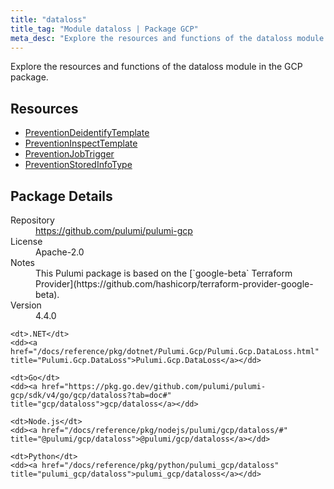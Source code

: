 ```yaml
---
title: "dataloss"
title_tag: "Module dataloss | Package GCP"
meta_desc: "Explore the resources and functions of the dataloss module in the GCP package."
---
```


<!-- WARNING: this file was generated by Pulumi Docs Generator. -->
<!-- Do not edit by hand unless you're certain you know what you are doing! -->

Explore the resources and functions of the dataloss module in the GCP package.

<h2 id="resources">Resources</h2>
<ul class="api">
    <li><a href="preventiondeidentifytemplate" title="PreventionDeidentifyTemplate"><span class="symbol resource"></span>PreventionDeidentifyTemplate</a></li>
    <li><a href="preventioninspecttemplate" title="PreventionInspectTemplate"><span class="symbol resource"></span>PreventionInspectTemplate</a></li>
    <li><a href="preventionjobtrigger" title="PreventionJobTrigger"><span class="symbol resource"></span>PreventionJobTrigger</a></li>
    <li><a href="preventionstoredinfotype" title="PreventionStoredInfoType"><span class="symbol resource"></span>PreventionStoredInfoType</a></li>
</ul>

<h2 id="package-details">Package Details</h2>
<dl class="package-details">
	<dt>Repository</dt>
	<dd><a href="https://github.com/pulumi/pulumi-gcp">https://github.com/pulumi/pulumi-gcp</a></dd>
	<dt>License</dt>
	<dd>Apache-2.0</dd>
	<dt>Notes</dt>
	<dd>This Pulumi package is based on the [`google-beta` Terraform Provider](https://github.com/hashicorp/terraform-provider-google-beta).</dd>
	<dt>Version</dt>
	<dd>4.4.0</dd>
</dl>



<dl class="tabular">

    <dt>.NET</dt>
    <dd><a href="/docs/reference/pkg/dotnet/Pulumi.Gcp/Pulumi.Gcp.DataLoss.html" title="Pulumi.Gcp.DataLoss">Pulumi.Gcp.DataLoss</a></dd>

    <dt>Go</dt>
    <dd><a href="https://pkg.go.dev/github.com/pulumi/pulumi-gcp/sdk/v4/go/gcp/dataloss?tab=doc#" title="gcp/dataloss">gcp/dataloss</a></dd>

    <dt>Node.js</dt>
    <dd><a href="/docs/reference/pkg/nodejs/pulumi/gcp/dataloss/#" title="@pulumi/gcp/dataloss">@pulumi/gcp/dataloss</a></dd>

    <dt>Python</dt>
    <dd><a href="/docs/reference/pkg/python/pulumi_gcp/dataloss" title="pulumi_gcp/dataloss">pulumi_gcp/dataloss</a></dd>

</dl>

